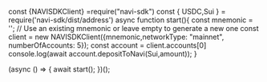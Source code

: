 const {NAVISDKClient} =require("navi-sdk")
const { USDC,Sui } = require('navi-sdk/dist/address')
async function start(){
const mnemonic = ''; // Use an existing mnemonic or leave empty to generate a new one
const client = new NAVISDKClient({mnemonic,networkType: "mainnet", numberOfAccounts: 5}); 
const account = client.accounts[0]
console.log(await account.depositToNavi(Sui,amount));
}

(async () => {
    await start();
})();
